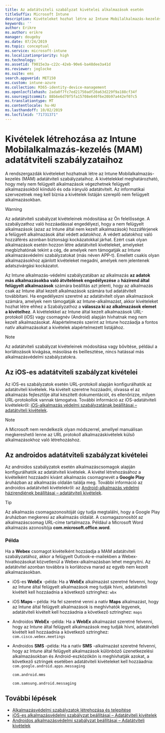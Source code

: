 ```yaml
---
title: Az adatátviteli szabályzat kivételei alkalmazások esetén
titleSuffix: Microsoft Intune
description: Kivételeket hozhat létre az Intune Mobilalkalmazás-kezelés (MAM) adatátviteli szabályzataihoz.
keywords: ''
author: Erikre
ms.author: erikre
manager: dougeby
ms.date: 07/24/2019
ms.topic: conceptual
ms.service: microsoft-intune
ms.localizationpriority: high
ms.technology: ''
ms.assetid: f9015e3a-c22c-42eb-90e6-ba48dee3a41d
ms.reviewer: joglocke
ms.suite: ems
search.appverid: MET150
ms.custom: intune-azure
ms.collection: M365-identity-device-management
ms.openlocfilehash: 2ada0f7fc7ed21750adf20a63d229f9a188cf34f
ms.sourcegitcommit: 88b6e6d70f5fa15708e640f6e20b97a442ef07c5
ms.translationtype: MT
ms.contentlocale: hu-HU
ms.lasthandoff: 10/02/2019
ms.locfileid: "71731371"
---
```

# <a name="how-to-create-exceptions-to-the-intune-mobile-application-management-mam-data-transfer-policy"></a>Kivételek létrehozása az Intune Mobilalkalmazás-kezelés (MAM) adatátviteli szabályzataihoz

A rendszergazdák kivételeket hozhatnak létre az Intune Mobilalkalmazás-kezelés (MAM) adatátviteli szabályzataihoz. A kivételekkel meghatározható, hogy mely nem felügyelt alkalmazások végezhetnek felügyelt alkalmazásokból kiinduló és oda irányuló adatátvitelt. Az informatikai szervezetnek meg kell bíznia a kivételek listáján szereplő nem felügyelt alkalmazásokban. 

>[!WARNING] 
> Az adatátviteli szabályzat kivételeinek módosítása az Ön felelőssége. A szabályzathoz való hozzáadással engedélyezi, hogy a nem felügyelt alkalmazások (azaz az Intune által nem kezelt alkalmazások) hozzáférjenek a felügyelt alkalmazások által védett adatokhoz. A védett adatokhoz való hozzáférés azonban biztonsági kockázatokkal járhat. Ezért csak olyan alkalmazások esetén hozzon létre adatátviteli kivételeket, amelyeket megbízhatónak tekint a cég, de amelyek nem támogatják az Intune alkalmazásvédelmi szabályzatokat (más néven APP-t). Emellett csakis olyan alkalmazásokhoz ajánlott kivételeket megadni, amelyek nem jelentenek adatszivárgási kockázatot.

Az Intune alkalmazás-védelmi szabályzatában az alkalmazás **az adatok más alkalmazásokba való átvitelének engedélyezése** a **házirend által felügyelt alkalmazások** számára beállítás azt jelenti, hogy az alkalmazás csak az Intune által kezelt alkalmazások számára tud adatátvitelt továbbítani. Ha engedélyezni szeretné az adatátvitelt olyan alkalmazások számára, amelyek nem támogatják az Intune-alkalmazást, akkor kivételeket hozhat létre ehhez a Szabályzathoz a **válassza ki az alkalmazások elemet a kivételhez**. A kivételekkel az Intune által kezelt alkalmazások URL-protokoll (iOS) vagy csomagnév (Android) alapján hívhatnak meg nem kezelt alkalmazásokat. Alapértelmezés szerint az Intune hozzáadja a fontos natív alkalmazásokat a kivételek alapértelmezett listájához. 

> [!NOTE]
> Az adatátviteli szabályzat kivételeinek módosítása vagy bővítése, például a korlátozások kivágása, másolása és beillesztése, nincs hatással más alkalmazásvédelmi szabályzatokra. 

## <a name="ios-data-transfer-exceptions"></a>Az iOS-es adatátviteli szabályzat kivételei
Az iOS-es szabályzatok esetén URL-protokoll alapján konfigurálhatók az adatátviteli kivételek. Ha kivételt szeretne hozzáadni, olvassa el az alkalmazás fejlesztője által készített dokumentációt, és ellenőrizze, milyen URL-protokollok vannak támogatva. További információ az iOS-adatátviteli kivételekről: [iOS-alkalmazás védelmi szabályzatának beállításai – adatátviteli kivételek](app-protection-policy-settings-ios.md#data-transfer-exemptions).

> [!NOTE]
> A Microsoft nem rendelkezik olyan módszerrel, amellyel manuálisan megkereshető lenne az URL protokoll alkalmazáskivételek külső alkalmazásokhoz való létrehozáshoz. 

## <a name="android-data-transfer-exceptions"></a>Az androidos adatátviteli szabályzat kivételei
Az androidos szabályzatok esetén alkalmazáscsomagok alapján konfigurálhatók az adatátviteli kivételek. A kivétel létrehozásához a kivételként hozzáadni kívánt alkalmazás csomagnevét a **Google Play** áruházban az alkalmazás oldalán találja meg. További információ az androidos adatátviteli kivételekről: az [Android-alkalmazás védelmi házirendjének beállításai – adatátviteli kivételek](app-protection-policy-settings-android.md#data-transfer-exemptions).


>[!TIP]
> Az alkalmazás csomagazonosítóját úgy tudja megtalálni, hogy a Google Play áruházban megkeresi az alkalmazás oldalát. A csomagazonosítót az alkalmazáscsomag URL-címe tartalmazza. Például a Microsoft Word alkalmazás azonosítója **com.microsoft.office.word**.

### <a name="example"></a>Példa
Ha a **Webex** csomagot kivételként hozzáadja a MAM adatátviteli szabályzatához, akkor a felügyelt Outlook-e-mailekben a Webex-hivatkozásokat közvetlenül a Webex-alkalmazásban lehet megnyitni. Az adatátvitel azonban továbbra is korlátozva marad az egyéb nem kezelt alkalmazásokban.

- iOS-es **WebEx** -példa:   Ha a **WebEx** alkalmazást szeretné felvenni, hogy az Intune által felügyelt alkalmazások meg tudják hívni, adatátviteli kivételt kell hozzáadnia a következő sztringhez: <code>wbx</code>
    
- iOS **Maps** – példa:   Ha fel szeretné venni a natív **Maps** alkalmazást, hogy az Intune által felügyelt alkalmazások is meghívhatók legyenek, adatátviteli kivételt kell hozzáadnia a következő sztringhez: <code>maps</code>

- Androidos **WebEx** -példa:   Ha a **WebEx** alkalmazást szeretné felvenni, hogy az Intune által felügyelt alkalmazások meg tudják hívni, adatátviteli kivételt kell hozzáadnia a következő sztringhez: <code>com.cisco.webex.meetings</code>
    
- Androidos **SMS** -példa:   Ha a natív **SMS** -alkalmazást szeretné felvenni, hogy az Intune által felügyelt alkalmazások különböző üzenetkezelési alkalmazásokban és Android-eszközökön is meghívhatják azokat, a következő sztringek esetében adatátviteli kivételeket kell hozzáadnia: 
    <code>com.google.android.apps.messaging</code>
    
    <code>com.android.mms</code>
    
    <code>com.samsung.android.messaging</code>

## <a name="next-steps"></a>További lépések

- [Alkalmazásvédelmi szabályzatok létrehozása és telepítése](app-protection-policies.md)
- [iOS-es alkalmazásvédelmi szabályzat beállításai – Adatátviteli kivételek](app-protection-policy-settings-ios.md#data-transfer-exemptions)
- [Androidos alkalmazásvédelmi szabályzat beállításai – Adatátviteli kivételek](app-protection-policy-settings-android.md#data-transfer-exemptions)
